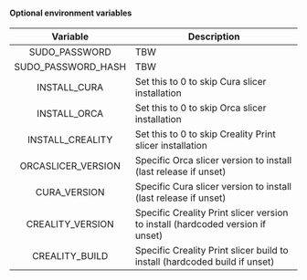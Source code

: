 #### Optional environment variables

| Variable | Description |
| :----: | --- |
| SUDO_PASSWORD | TBW |
| SUDO_PASSWORD_HASH | TBW |
| INSTALL_CURA | Set this to 0 to skip Cura slicer installation |
| INSTALL_ORCA | Set this to 0 to skip Orca slicer installation |
| INSTALL_CREALITY | Set this to 0 to skip Creality Print slicer installation |
| ORCASLICER_VERSION | Specific Orca slicer version to install (last release if unset) |
| CURA_VERSION | Specific Cura slicer version to install (last release if unset) |
| CREALITY_VERSION | Specific Creality Print slicer version to install (hardcoded version if unset) |
| CREALITY_BUILD | Specific Creality Print slicer build to install (hardcoded build if unset) |
